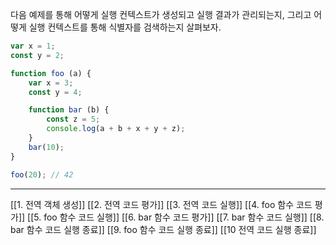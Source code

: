 다음 예제를 통해 어떻게 실행 컨텍스트가 생성되고 실행 결과가 관리되는지, 그리고 어떻게 실행 컨텍스트를 통해 식별자를 검색하는지 살펴보자.

```javascript
var x = 1;
const y = 2;

function foo (a) {
	var x = 3;
	const y = 4;

	function bar (b) {
		const z = 5;
		console.log(a + b + x + y + z);
	}
	bar(10);
}

foo(20); // 42
```

---

[[1. 전역 객체 생성]]
[[2. 전역 코드 평가]]
[[3. 전역 코드 실행]]
[[4. foo 함수 코드 평가]]
[[5. foo 함수 코드 실행]]
[[6. bar 함수 코드 평가]]
[[7. bar 함수 코드 실행]]
[[8. bar 함수 코드 실행 종료]]
[[9. foo 함수 코드 실행 종료]]
[[10 전역 코드 실행 종료]]